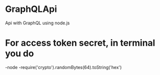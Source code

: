 # GraphQLApi
Api with GraphQL using node.js

# For access token secret, in terminal you do 
-node
-require('crypto').randomBytes(64).toString('hex')


